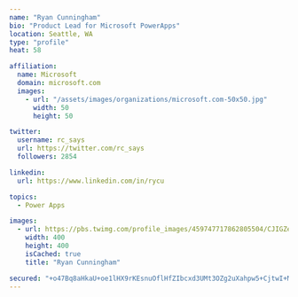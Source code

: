 ```yaml
---
name: "Ryan Cunningham"
bio: "Product Lead for Microsoft PowerApps"
location: Seattle, WA
type: "profile"
heat: 58

affiliation:
  name: Microsoft
  domain: microsoft.com
  images:
    - url: "/assets/images/organizations/microsoft.com-50x50.jpg"
      width: 50
      height: 50

twitter:
  username: rc_says
  url: https://twitter.com/rc_says
  followers: 2854

linkedin:
  url: https://www.linkedin.com/in/rycu

topics:
  - Power Apps

images:
  - url: https://pbs.twimg.com/profile_images/459747717862805504/CJIGZejd_400x400.png
    width: 400
    height: 400
    isCached: true
    title: "Ryan Cunningham"

secured: "+o47Bq8aHkaU+oe1lHX9rKEsnuOflHfZIbcxd3UMt3OZg2uXahpw5+CjtwI+MYRFVbZPbY68yEqG4GJUjDn/sHLxStTMh+lJ7RjcJZwon0hsStEDJDbVgPyayQTae7gBTB7tREbOla7EEiEzQF7hwfHofIh+rZPC7lnVpyH1jUl3ZomcNoiWIuUX4Go7QANPVAMSfdL/eyn2hZjjMQOJX704FbGgaCYU4PaM4Le/kiPgBRZsm/beOCVH+6i9SDbRyjvky2sd0wOZxpVsOeb5unODuRf1pSGBnQew7NnDzFXUsG3zePKRsvnrSC6eTANHo/vtbwDPTr2P8sqWGkR/IMQlPo3yo5FczFlfmBiurmEnr9F4zIbKz6Qk3YmMyI+3AVBOD3KiUs7bs3Q7hkOY9yFEAtNge6xdQR/6tOLyKaI=;Uejst8OWOYDOj/M1ZZ4GRQ=="
---
```


